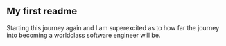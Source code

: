 ## My first readme
Starting this journey again and I am superexcited as to how far the journey 
into becoming a worldclass software engineer will be.

